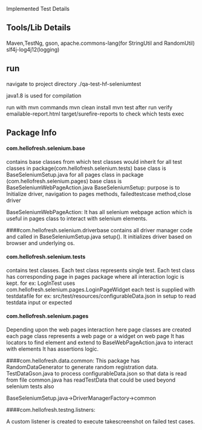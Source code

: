 
Implemented Test Details

## Tools/Lib Details
#### 
Maven,TestNg, gson, apache.commons-lang(for StringUtil and RandomUtil)
slf4j-log4j12(logging)


## run
#### 
navigate to project directory ./qa-test-hf-seleniumtest

java1.8 is used for compilation

run with mvn commands
mvn clean install
mvn test
after run verify emailable-report.html  target/surefire-reports to check which tests exec



## Package Info
#### com.hellofresh.selenium.base
contains base classes from which test classes would inherit
for all test classes in package(com.hellofresh.selenium.tests) base class is BaseSeleniumSetup.java
for all pages class in package (com.hellofresh.selenium.pages) base class is BaseSeleniumWebPageAction.java
BaseSeleniumSetup: purpose is to Initialize driver, navigation to pages methods, failedtestcase method,close driver

BaseSeleniumWebPageAction: It has all selenium webpage action which is useful in pages class to interact with selenium elements.


####com.hellofresh.selenium.driverbase 
contains all driver manager code and called in BaseSeleniumSetup.java setup().
It initializes driver based on browser and underlying os.

#### com.hellofresh.selenium.tests
contains test classes. Each test class represents single test.
Each test class has corresponding page in pages package where all interaction logic is kept.
for ex: LogInTest uses com.hellofresh.selenium.pages.LoginPageWidget
each test is supplied with testdatafile for ex: src/test/resources/configurableData.json in setup to read testdata input or expected


#### com.hellofresh.selenium.pages
Depending upon the web pages interaction here page classes are created
each page class represents a web page or a widget on web page
It has locators to find element and extend to BaseWebPageAction.java to interact with elements
It has assertions logic.

####com.hellofresh.data.common: 
This package has RandomDataGenerator to generate random registration data.
TestDataGson.java to process configurableData.json so that data is read from file
common.java has readTestData  that could be used beyond selenium tests also

BaseSeleniumSetup.java->DriverManagerFactory->common


####com.hellofresh.testng.listners: 

A custom listener is created to execute takescreenshot on failed test cases.




